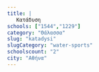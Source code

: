 ```yaml
---
title: |
   Κατάδυση
schools: ["1544","1229"]
category: "Θάλασσα"
slug: "katadysi"
slugCategory: "water-sports"
schoolscount: "2"
city: "Αθήνα"
---
```


